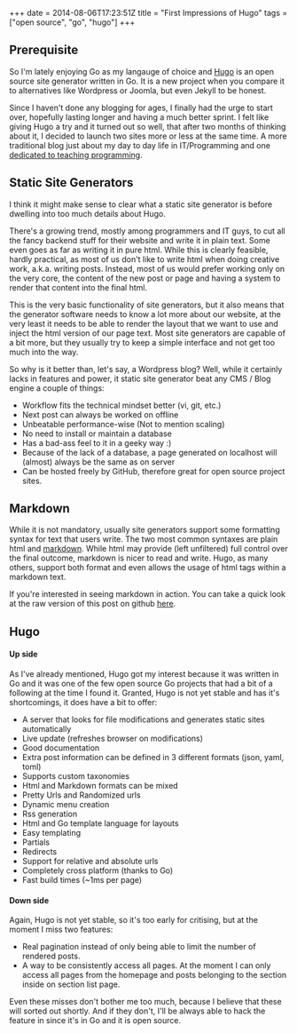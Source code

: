 +++
date = 2014-08-06T17:23:51Z
title = "First Impressions of Hugo"
tags = ["open source", "go", "hugo"]
+++

Prerequisite
---------------

So I'm lately enjoying Go as my langauge of choice and [Hugo](http://hugo.spf13.com/) is an open source site generator written in Go. It is a new project when you compare it to alternatives like Wordpress or Joomla, but even Jekyll to be honest.

Since I haven't done any blogging for ages, I finally had the urge to start over, hopefully lasting longer and having a much better sprint. I felt like giving Hugo a try and it turned out so well, that after two months of thinking about it, I decided to launch two sites more or less at the same time. A more traditional blog just about my day to day life in IT/Programming and one [dedicated to teaching programming](http://devmonk.com/).


Static Site Generators
----------------------

I think it might make sense to clear what a static site generator is before dwelling into too much details about Hugo.

There's a growing trend, mostly among programmers and IT guys, to cut all the fancy backend stuff for their website and write it in plain text. Some even goes as far as writing it in pure html. While this is clearly feasible, hardly practical, as most of us don't like to write html when doing creative work, a.k.a. writing posts. Instead, most of us would prefer working only on the very core, the content of the new post or page and having a system to render that content into the final html. 

This is the very basic functionality of site generators, but it also means that the generator software needs to know a lot more about our website, at the very least it needs to be able to render the layout that we want to use and inject the html version of our page text. Most site generators are capable of a bit more, but they usually try to keep a simple interface and not get too much into the way.

So why is it better than, let's say, a Wordpress blog? Well, while it certainly lacks in features and power, it static site generator beat any CMS / Blog engine a couple of things:

 * Workflow fits the technical mindset better (vi, git, etc.)
 * Next post can always be worked on offline
 * Unbeatable performance-wise (Not to mention scaling)
 * No need to install or maintain a database
 * Has a bad-ass feel to it in a geeky way :)
 * Because of the lack of a database, a page generated on localhost will (almost) always be the same as on server
 * Can be hosted freely by GitHub, therefore great for open source project sites.


Markdown
--------

While it is not mandatory, usually site generators support some formatting syntax for text that users write. The two most common syntaxes are plain html and [markdown](http://en.wikipedia.org/wiki/Markdown). While html may provide (left unfiltered) full control over the final outcome, markdown is nicer to read and write. Hugo, as many others, support both format and even allows the usage of html tags within a markdown text.

If you're interested in seeing markdown in action. You can take a quick look at the raw version of this post on github [here](https://raw.githubusercontent.com/peteraba/peteraba.com/master/content/blog/first-impressions-of-hugo.md).


Hugo
----

#### Up side ####

As I've already mentioned, Hugo got my interest because it was written in Go and it was one of the few open source Go projects that had a bit of a following at the time I found it. Granted, Hugo is not yet stable and has it's shortcomings, it does have a bit to offer:

 * A server that looks for file modifications and generates static sites automatically
 * Live update (refreshes browser on modifications)
 * Good documentation
 * Extra post information can be defined in 3 different formats (json, yaml, toml)
 * Supports custom taxonomies 
 * Html and Markdown formats can be mixed
 * Pretty Urls and Randomized urls
 * Dynamic menu creation
 * Rss generation
 * Html and Go template language for layouts
 * Easy templating
 * Partials
 * Redirects
 * Support for relative and absolute urls
 * Completely cross platform (thanks to Go)
 * Fast build times (~1ms per page)

#### Down side ####

Again, Hugo is not yet stable, so it's too early for critising, but at the moment I miss two features:

 * Real pagination instead of only being able to limit the number of rendered posts.
 * A way to be consistently access all pages. At the moment I can only access all pages from the homepage and posts belonging to the section inside on section list page.

Even these misses don't bother me too much, because I believe that these will sorted out shortly. And if they don't, I'll be always able to hack the feature in since it's in Go and it is open source.

